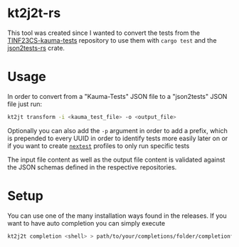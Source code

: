 # kt2j2t-rs

This tool was created since I wanted to convert the tests from
the [TINF23CS-kauma-tests](https://github.com/Sarsum/TINF23CS-kauma-tests/) repository to use them with `cargo test` and
the [json2tests-rs](https://github.com/niri81/json2tests-rs/) crate.

# Usage

In order to convert from a "Kauma-Tests" JSON file to a "json2tests" JSON file just run:

```sh
kt2jt transform -i <kauma_test_file> -o <output_file>
```

Optionally you can also add the `-p` argument in order to add a prefix, which is prepended to every UUID in order to
identify tests more easily later on or if you want to create [`nextest`](https://nexte.st/) profiles to only run
specific tests

The input file content as well as the output file content is validated against the JSON schemas defined in the
respective repositories.

# Setup

You can use one of the many installation ways found in the releases. If you want to have auto completion you can simply
execute

```sh
kt2j2t completion <shell> > path/to/your/completions/folder/completionfile
```